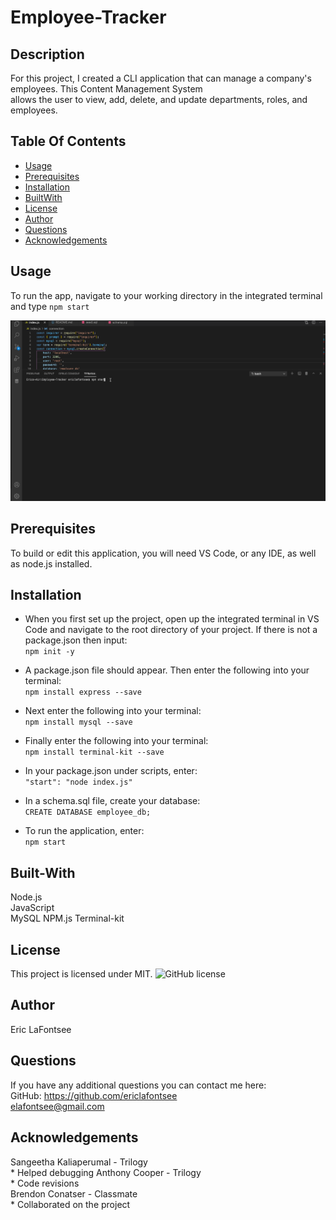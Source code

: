 # Employee-Tracker

## Description
For this project, I created a CLI application that can manage a company's employees. This Content Management System  
allows the user to view, add, delete, and update departments, roles, and employees.


## Table Of Contents
* [Usage](#Usage)
* [Prerequisites](#Prerequisites)
* [Installation](#Installation)
* [BuiltWith](#Built-With)
* [License](#License)
* [Author](#Author)
* [Questions](#Questions)
* [Acknowledgements](#Acknowledgements )

## Usage
To run the app, navigate to your working directory in the integrated terminal and type ```npm start```


![Employee-Tracker-Demo](Employee-Tracker-Demo.gif)

## Prerequisites
To build or edit this application, you will need VS Code, or any IDE, as well as node.js installed.

## Installation
* When you first set up the project, open up the integrated terminal in VS Code and navigate to the root directory of your project. If there is not a package.json then input:  
```npm init -y```

* A package.json file should appear. Then enter the following into your terminal:  
```npm install express --save ```

* Next enter the following into your terminal:  
```npm install mysql --save ```

* Finally enter the following into your terminal:  
```npm install terminal-kit --save ```

* In your package.json under scripts, enter:  
```"start": "node index.js"```

* In a schema.sql file, create your database:  
```CREATE DATABASE employee_db;```

* To run the application, enter:  
```npm start```


## Built-With
Node.js  
JavaScript  
MySQL
NPM.js Terminal-kit

## License 
This project is licensed under MIT. 
![GitHub license](https://img.shields.io/badge/license-MIT-blue.svg)

## Author
Eric LaFontsee 

## Questions
If you have any additional questions you can contact me here:  
GitHub: https://github.com/ericlafontsee   
elafontsee@gmail.com

## Acknowledgements 
Sangeetha Kaliaperumal - Trilogy  
    * Helped debugging 
Anthony Cooper - Trilogy  
    * Code revisions  
Brendon Conatser - Classmate  
    * Collaborated on the project  






